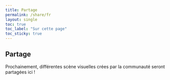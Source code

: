 ```yaml
---
title: Partage
permalink: /share/fr
layout: single
toc: true
toc_label: "Sur cette page"
toc_sticky: true
---
```


## Partage

Prochainement, différentes scène visuelles crées par la communauté seront partagées ici !
